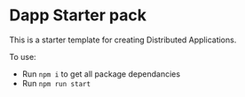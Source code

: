 # Dapp Starter pack

This is a starter template for creating Distributed Applications.

To use:
- Run `npm i` to get all package dependancies
- Run `npm run start`